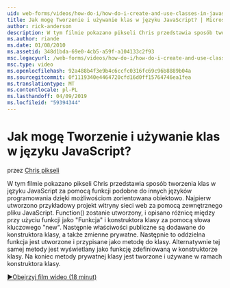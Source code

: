 ```yaml
---
uid: web-forms/videos/how-do-i/how-do-i-create-and-use-classes-in-javascript
title: Jak mogę Tworzenie i używanie klas w języku JavaScript? | Microsoft Docs
author: rick-anderson
description: W tym filmie pokazano pikseli Chris przedstawia sposób tworzenia klas w języku JavaScript za pomocą funkcji podobne do innych języków programowania, za pomocą capabilitie zorientowana obiektowo...
ms.author: riande
ms.date: 01/08/2010
ms.assetid: 348d1bda-69e0-4cb5-a59f-a104133c2f93
msc.legacyurl: /web-forms/videos/how-do-i/how-do-i-create-and-use-classes-in-javascript
msc.type: video
ms.openlocfilehash: 92a488b4f3e9b4c6ccfc0316fc69c96b8889b04a
ms.sourcegitcommit: 0f1119340e4464720cfd16d0ff15764746ea1fea
ms.translationtype: MT
ms.contentlocale: pl-PL
ms.lasthandoff: 04/09/2019
ms.locfileid: "59394344"
---
```

# <a name="how-do-i-create-and-use-classes-in-javascript"></a>Jak mogę Tworzenie i używanie klas w języku JavaScript?

przez [Chris pikseli](https://twitter.com/chrispels)

W tym filmie pokazano pikseli Chris przedstawia sposób tworzenia klas w języku JavaScript za pomocą funkcji podobne do innych języków programowania dzięki możliwościom zorientowana obiektowo. Najpierw utworzono przykładowy projekt witryny sieci web za pomocą zewnętrznego pliku JavaScript. Function() zostanie utworzony, i opisano różnicę między przy użyciu funkcji jako "Funkcja" i konstruktora klasy za pomocą słowa kluczowego "new". Następnie właściwości publiczne są dodawane do konstruktora klasy, a także zmienne prywatne. Następnie to oddzielna funkcja jest utworzone i przypisane jako metodę do klasy. Alternatywnie tej samej metody jest wyświetlany jako funkcję zdefiniowaną w konstruktorze klasy. Na koniec metody prywatnej klasy jest tworzone i używane w ramach konstruktora klasy.

[&#9654;Obejrzyj film wideo (18 minut)](https://channel9.msdn.com/Blogs/ASP-NET-Site-Videos/how-do-i-create-and-use-classes-in-javascript)
